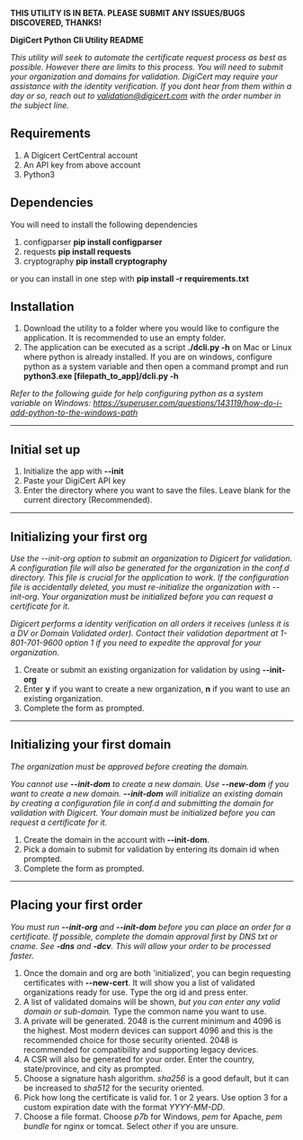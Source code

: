 **THIS UTILITY IS IN BETA. PLEASE SUBMIT ANY ISSUES/BUGS DISCOVERED, THANKS!**

**DigiCert Python Cli Utility README**

*This utility will seek to automate the certificate request process as best as possible. However there are limits to this process. You will need to submit your organization and domains for validation. DigiCert may require your assistance with the identity verification. If you dont hear from them within a day or so, reach out to validation@digicert.com with the order number in the subject line.*

## Requirements

1. A Digicert CertCentral account
2. An API key from above account
3. Python3

## Dependencies
You will need to install the following dependencies

1. configparser **pip install configparser**
2. requests **pip install requests**
3. cryptography **pip install cryptography**

or you can install in one step with **pip install -r requirements.txt**

## Installation

1. Download the utility to a folder where you would like to configure the application. It is recommended to use an empty folder.
2. The application can be executed as a script **./dcli.py -h** on Mac or Linux where python is already installed. If you are on windows, configure python as a system variable and then open a command prompt and run **python3.exe [filepath_to_app]/dcli.py -h**

*Refer to the following guide for help configuring python as a system variable on Windows: https://superuser.com/questions/143119/how-do-i-add-python-to-the-windows-path*

---

## Initial set up

1. Initialize the app with **--init**
2. Paste your DigiCert API key
3. Enter the directory where you want to save the files. Leave blank for the current directory (Recommended).

---

## Initializing your first org

*Use the --init-org option to submit an organization to Digicert for validation. A configuration file will also be generated for the organization in the conf.d directory. This file is crucial for the application to work. If the configuration file is accidentally deleted, you must re-initialize the organization with --init-org. Your organization must be initialized before you can request a certificate for it.*

*Digicert performs a identity verification on all orders it receives (unless it is a DV or Domain Validated order). Contact their validation department at 1-801-701-9600 option 1 if you need to expedite the approval for your organization.*

1. Create or submit an existing organization for validation by using **--init-org**
2. Enter **y** if you want to create a new organization, **n** if you want to use an existing organization.
3. Complete the form as prompted.

---

## Initializing your first domain

*The organization must be approved before creating the domain.*

*You cannot use **--init-dom** to create a new domain. Use **--new-dom** if you want to create a new domain. **--init-dom** will initialize an existing domain by creating a configuration file in conf.d and submitting the domain for validation with Digicert. Your domain must be initialized before you can request a certificate for it.*

1. Create the domain in the account with **--init-dom**.
2. Pick a domain to submit for validation by entering its domain id when prompted.
3. Complete the form as prompted.

---

## Placing your first order

*You must run **--init-org** and **--init-dom** before you can place an order for a certificate. If possible, complete the domain approval first by DNS txt or cname. See **-dns** and **-dcv**. This will allow your order to be processed faster.*

1. Once the domain and org are both 'initialized', you can begin requesting certificates with **--new-cert**. It will show you a list of validated organizations ready for use. Type the org id and press enter.
3. A list of validated domains will be shown, *but you can enter any valid domain or sub-domain.* Type the common name you want to use.
4. A private will be generated. 2048 is the current minimum and 4096 is the highest. Most modern devices can support 4096 and this is the recommended choice for those security oriented. 2048 is recommended for compatibility and supporting legacy devices.
5. A CSR will also be generated for your order. Enter the country, state/province, and city as prompted.
6. Choose a signature hash algorithm. *sha256* is a good default, but it can be increased to *sha512* for the security oriented.
7. Pick how long the certificate is valid for. 1 or 2 years. Use option 3 for a custom expiration date with the format *YYYY-MM-DD*.
8. Choose a file format. Choose *p7b* for Windows, *pem* for Apache,  *pem bundle* for nginx or tomcat. Select *other* if you are unsure.
